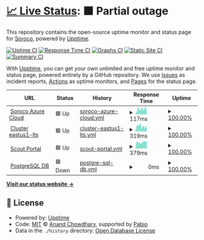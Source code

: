 # [📈 Live Status](https://statuspage.soroco.com): <!--live status--> **🟧 Partial outage**

This repository contains the open-source uptime monitor and status page for [Soroco](https://soroco.com), powered by [Upptime](https://github.com/upptime/upptime).

[![Uptime CI](https://github.com/soroco/statuspage/workflows/Uptime%20CI/badge.svg)](https://github.com/soroco/statuspage/actions?query=workflow%3A%22Uptime+CI%22)
[![Response Time CI](https://github.com/soroco/statuspage/workflows/Response%20Time%20CI/badge.svg)](https://github.com/soroco/statuspage/actions?query=workflow%3A%22Response+Time+CI%22)
[![Graphs CI](https://github.com/soroco/statuspage/workflows/Graphs%20CI/badge.svg)](https://github.com/soroco/statuspage/actions?query=workflow%3A%22Graphs+CI%22)
[![Static Site CI](https://github.com/soroco/statuspage/workflows/Static%20Site%20CI/badge.svg)](https://github.com/soroco/statuspage/actions?query=workflow%3A%22Static+Site+CI%22)
[![Summary CI](https://github.com/soroco/statuspage/workflows/Summary%20CI/badge.svg)](https://github.com/soroco/statuspage/actions?query=workflow%3A%22Summary+CI%22)

With [Upptime](https://upptime.js.org), you can get your own unlimited and free uptime monitor and status page, powered entirely by a GitHub repository. We use [Issues](https://github.com/soroco/statuspage/issues) as incident reports, [Actions](https://github.com/soroco/statuspage/actions) as uptime monitors, and [Pages](https://statuspage.soroco.com) for the status page.

<!--start: status pages-->
<!-- This summary is generated by Upptime (https://github.com/upptime/upptime) -->
<!-- Do not edit this manually, your changes will be overwritten -->
<!-- prettier-ignore -->
| URL | Status | History | Response Time | Uptime |
| --- | ------ | ------- | ------------- | ------ |
| <img alt="" src="https://icons.duckduckgo.com/ip3/www.google.com.ico" height="13"> [Soroco Azure Cloud](https://www.google.com) | 🟩 Up | [soroco-azure-cloud.yml](https://github.com/kfiles/statuspage/commits/HEAD/history/soroco-azure-cloud.yml) | <details><summary><img alt="Response time graph" src="./graphs/soroco-azure-cloud/response-time-week.png" height="20"> 117ms</summary><br><a href="https://kfiles.github.io/statuspage/history/soroco-azure-cloud"><img alt="Response time 103" src="https://img.shields.io/endpoint?url=https%3A%2F%2Fraw.githubusercontent.com%2Fkfiles%2Fstatuspage%2FHEAD%2Fapi%2Fsoroco-azure-cloud%2Fresponse-time.json"></a><br><a href="https://kfiles.github.io/statuspage/history/soroco-azure-cloud"><img alt="24-hour response time 83" src="https://img.shields.io/endpoint?url=https%3A%2F%2Fraw.githubusercontent.com%2Fkfiles%2Fstatuspage%2FHEAD%2Fapi%2Fsoroco-azure-cloud%2Fresponse-time-day.json"></a><br><a href="https://kfiles.github.io/statuspage/history/soroco-azure-cloud"><img alt="7-day response time 117" src="https://img.shields.io/endpoint?url=https%3A%2F%2Fraw.githubusercontent.com%2Fkfiles%2Fstatuspage%2FHEAD%2Fapi%2Fsoroco-azure-cloud%2Fresponse-time-week.json"></a><br><a href="https://kfiles.github.io/statuspage/history/soroco-azure-cloud"><img alt="30-day response time 97" src="https://img.shields.io/endpoint?url=https%3A%2F%2Fraw.githubusercontent.com%2Fkfiles%2Fstatuspage%2FHEAD%2Fapi%2Fsoroco-azure-cloud%2Fresponse-time-month.json"></a><br><a href="https://kfiles.github.io/statuspage/history/soroco-azure-cloud"><img alt="1-year response time 105" src="https://img.shields.io/endpoint?url=https%3A%2F%2Fraw.githubusercontent.com%2Fkfiles%2Fstatuspage%2FHEAD%2Fapi%2Fsoroco-azure-cloud%2Fresponse-time-year.json"></a></details> | <details><summary><a href="https://kfiles.github.io/statuspage/history/soroco-azure-cloud">100.00%</a></summary><a href="https://kfiles.github.io/statuspage/history/soroco-azure-cloud"><img alt="All-time uptime 100.00%" src="https://img.shields.io/endpoint?url=https%3A%2F%2Fraw.githubusercontent.com%2Fkfiles%2Fstatuspage%2FHEAD%2Fapi%2Fsoroco-azure-cloud%2Fuptime.json"></a><br><a href="https://kfiles.github.io/statuspage/history/soroco-azure-cloud"><img alt="24-hour uptime 100.00%" src="https://img.shields.io/endpoint?url=https%3A%2F%2Fraw.githubusercontent.com%2Fkfiles%2Fstatuspage%2FHEAD%2Fapi%2Fsoroco-azure-cloud%2Fuptime-day.json"></a><br><a href="https://kfiles.github.io/statuspage/history/soroco-azure-cloud"><img alt="7-day uptime 100.00%" src="https://img.shields.io/endpoint?url=https%3A%2F%2Fraw.githubusercontent.com%2Fkfiles%2Fstatuspage%2FHEAD%2Fapi%2Fsoroco-azure-cloud%2Fuptime-week.json"></a><br><a href="https://kfiles.github.io/statuspage/history/soroco-azure-cloud"><img alt="30-day uptime 100.00%" src="https://img.shields.io/endpoint?url=https%3A%2F%2Fraw.githubusercontent.com%2Fkfiles%2Fstatuspage%2FHEAD%2Fapi%2Fsoroco-azure-cloud%2Fuptime-month.json"></a><br><a href="https://kfiles.github.io/statuspage/history/soroco-azure-cloud"><img alt="1-year uptime 100.00%" src="https://img.shields.io/endpoint?url=https%3A%2F%2Fraw.githubusercontent.com%2Fkfiles%2Fstatuspage%2FHEAD%2Fapi%2Fsoroco-azure-cloud%2Fuptime-year.json"></a></details>
| <img alt="" src="https://icons.duckduckgo.com/ip3/en.wikipedia.org.ico" height="13"> [Cluster eastus1-lts](https://en.wikipedia.org) | 🟩 Up | [cluster-eastus1-lts.yml](https://github.com/kfiles/statuspage/commits/HEAD/history/cluster-eastus1-lts.yml) | <details><summary><img alt="Response time graph" src="./graphs/cluster-eastus1-lts/response-time-week.png" height="20"> 319ms</summary><br><a href="https://kfiles.github.io/statuspage/history/cluster-eastus1-lts"><img alt="Response time 224" src="https://img.shields.io/endpoint?url=https%3A%2F%2Fraw.githubusercontent.com%2Fkfiles%2Fstatuspage%2FHEAD%2Fapi%2Fcluster-eastus1-lts%2Fresponse-time.json"></a><br><a href="https://kfiles.github.io/statuspage/history/cluster-eastus1-lts"><img alt="24-hour response time 365" src="https://img.shields.io/endpoint?url=https%3A%2F%2Fraw.githubusercontent.com%2Fkfiles%2Fstatuspage%2FHEAD%2Fapi%2Fcluster-eastus1-lts%2Fresponse-time-day.json"></a><br><a href="https://kfiles.github.io/statuspage/history/cluster-eastus1-lts"><img alt="7-day response time 319" src="https://img.shields.io/endpoint?url=https%3A%2F%2Fraw.githubusercontent.com%2Fkfiles%2Fstatuspage%2FHEAD%2Fapi%2Fcluster-eastus1-lts%2Fresponse-time-week.json"></a><br><a href="https://kfiles.github.io/statuspage/history/cluster-eastus1-lts"><img alt="30-day response time 220" src="https://img.shields.io/endpoint?url=https%3A%2F%2Fraw.githubusercontent.com%2Fkfiles%2Fstatuspage%2FHEAD%2Fapi%2Fcluster-eastus1-lts%2Fresponse-time-month.json"></a><br><a href="https://kfiles.github.io/statuspage/history/cluster-eastus1-lts"><img alt="1-year response time 218" src="https://img.shields.io/endpoint?url=https%3A%2F%2Fraw.githubusercontent.com%2Fkfiles%2Fstatuspage%2FHEAD%2Fapi%2Fcluster-eastus1-lts%2Fresponse-time-year.json"></a></details> | <details><summary><a href="https://kfiles.github.io/statuspage/history/cluster-eastus1-lts">100.00%</a></summary><a href="https://kfiles.github.io/statuspage/history/cluster-eastus1-lts"><img alt="All-time uptime 100.00%" src="https://img.shields.io/endpoint?url=https%3A%2F%2Fraw.githubusercontent.com%2Fkfiles%2Fstatuspage%2FHEAD%2Fapi%2Fcluster-eastus1-lts%2Fuptime.json"></a><br><a href="https://kfiles.github.io/statuspage/history/cluster-eastus1-lts"><img alt="24-hour uptime 100.00%" src="https://img.shields.io/endpoint?url=https%3A%2F%2Fraw.githubusercontent.com%2Fkfiles%2Fstatuspage%2FHEAD%2Fapi%2Fcluster-eastus1-lts%2Fuptime-day.json"></a><br><a href="https://kfiles.github.io/statuspage/history/cluster-eastus1-lts"><img alt="7-day uptime 100.00%" src="https://img.shields.io/endpoint?url=https%3A%2F%2Fraw.githubusercontent.com%2Fkfiles%2Fstatuspage%2FHEAD%2Fapi%2Fcluster-eastus1-lts%2Fuptime-week.json"></a><br><a href="https://kfiles.github.io/statuspage/history/cluster-eastus1-lts"><img alt="30-day uptime 100.00%" src="https://img.shields.io/endpoint?url=https%3A%2F%2Fraw.githubusercontent.com%2Fkfiles%2Fstatuspage%2FHEAD%2Fapi%2Fcluster-eastus1-lts%2Fuptime-month.json"></a><br><a href="https://kfiles.github.io/statuspage/history/cluster-eastus1-lts"><img alt="1-year uptime 100.00%" src="https://img.shields.io/endpoint?url=https%3A%2F%2Fraw.githubusercontent.com%2Fkfiles%2Fstatuspage%2FHEAD%2Fapi%2Fcluster-eastus1-lts%2Fuptime-year.json"></a></details>
| <img alt="" src="https://icons.duckduckgo.com/ip3/news.ycombinator.com.ico" height="13"> [Scout Portal](https://news.ycombinator.com) | 🟩 Up | [scout-portal.yml](https://github.com/kfiles/statuspage/commits/HEAD/history/scout-portal.yml) | <details><summary><img alt="Response time graph" src="./graphs/scout-portal/response-time-week.png" height="20"> 379ms</summary><br><a href="https://kfiles.github.io/statuspage/history/scout-portal"><img alt="Response time 334" src="https://img.shields.io/endpoint?url=https%3A%2F%2Fraw.githubusercontent.com%2Fkfiles%2Fstatuspage%2FHEAD%2Fapi%2Fscout-portal%2Fresponse-time.json"></a><br><a href="https://kfiles.github.io/statuspage/history/scout-portal"><img alt="24-hour response time 450" src="https://img.shields.io/endpoint?url=https%3A%2F%2Fraw.githubusercontent.com%2Fkfiles%2Fstatuspage%2FHEAD%2Fapi%2Fscout-portal%2Fresponse-time-day.json"></a><br><a href="https://kfiles.github.io/statuspage/history/scout-portal"><img alt="7-day response time 379" src="https://img.shields.io/endpoint?url=https%3A%2F%2Fraw.githubusercontent.com%2Fkfiles%2Fstatuspage%2FHEAD%2Fapi%2Fscout-portal%2Fresponse-time-week.json"></a><br><a href="https://kfiles.github.io/statuspage/history/scout-portal"><img alt="30-day response time 316" src="https://img.shields.io/endpoint?url=https%3A%2F%2Fraw.githubusercontent.com%2Fkfiles%2Fstatuspage%2FHEAD%2Fapi%2Fscout-portal%2Fresponse-time-month.json"></a><br><a href="https://kfiles.github.io/statuspage/history/scout-portal"><img alt="1-year response time 345" src="https://img.shields.io/endpoint?url=https%3A%2F%2Fraw.githubusercontent.com%2Fkfiles%2Fstatuspage%2FHEAD%2Fapi%2Fscout-portal%2Fresponse-time-year.json"></a></details> | <details><summary><a href="https://kfiles.github.io/statuspage/history/scout-portal">100.00%</a></summary><a href="https://kfiles.github.io/statuspage/history/scout-portal"><img alt="All-time uptime 100.00%" src="https://img.shields.io/endpoint?url=https%3A%2F%2Fraw.githubusercontent.com%2Fkfiles%2Fstatuspage%2FHEAD%2Fapi%2Fscout-portal%2Fuptime.json"></a><br><a href="https://kfiles.github.io/statuspage/history/scout-portal"><img alt="24-hour uptime 100.00%" src="https://img.shields.io/endpoint?url=https%3A%2F%2Fraw.githubusercontent.com%2Fkfiles%2Fstatuspage%2FHEAD%2Fapi%2Fscout-portal%2Fuptime-day.json"></a><br><a href="https://kfiles.github.io/statuspage/history/scout-portal"><img alt="7-day uptime 100.00%" src="https://img.shields.io/endpoint?url=https%3A%2F%2Fraw.githubusercontent.com%2Fkfiles%2Fstatuspage%2FHEAD%2Fapi%2Fscout-portal%2Fuptime-week.json"></a><br><a href="https://kfiles.github.io/statuspage/history/scout-portal"><img alt="30-day uptime 100.00%" src="https://img.shields.io/endpoint?url=https%3A%2F%2Fraw.githubusercontent.com%2Fkfiles%2Fstatuspage%2FHEAD%2Fapi%2Fscout-portal%2Fuptime-month.json"></a><br><a href="https://kfiles.github.io/statuspage/history/scout-portal"><img alt="1-year uptime 100.00%" src="https://img.shields.io/endpoint?url=https%3A%2F%2Fraw.githubusercontent.com%2Fkfiles%2Fstatuspage%2FHEAD%2Fapi%2Fscout-portal%2Fuptime-year.json"></a></details>
| <img alt="" src="https://icons.duckduckgo.com/ip3/thissitedoesnotexist.koj.co.ico" height="13"> [PostgreSQL DB](https://thissitedoesnotexist.koj.co) | 🟥 Down | [postgre-sql-db.yml](https://github.com/kfiles/statuspage/commits/HEAD/history/postgre-sql-db.yml) | <details><summary><img alt="Response time graph" src="./graphs/postgre-sql-db/response-time-week.png" height="20"> 0ms</summary><br><a href="https://kfiles.github.io/statuspage/history/postgre-sql-db"><img alt="Response time 0" src="https://img.shields.io/endpoint?url=https%3A%2F%2Fraw.githubusercontent.com%2Fkfiles%2Fstatuspage%2FHEAD%2Fapi%2Fpostgre-sql-db%2Fresponse-time.json"></a><br><a href="https://kfiles.github.io/statuspage/history/postgre-sql-db"><img alt="24-hour response time 0" src="https://img.shields.io/endpoint?url=https%3A%2F%2Fraw.githubusercontent.com%2Fkfiles%2Fstatuspage%2FHEAD%2Fapi%2Fpostgre-sql-db%2Fresponse-time-day.json"></a><br><a href="https://kfiles.github.io/statuspage/history/postgre-sql-db"><img alt="7-day response time 0" src="https://img.shields.io/endpoint?url=https%3A%2F%2Fraw.githubusercontent.com%2Fkfiles%2Fstatuspage%2FHEAD%2Fapi%2Fpostgre-sql-db%2Fresponse-time-week.json"></a><br><a href="https://kfiles.github.io/statuspage/history/postgre-sql-db"><img alt="30-day response time 0" src="https://img.shields.io/endpoint?url=https%3A%2F%2Fraw.githubusercontent.com%2Fkfiles%2Fstatuspage%2FHEAD%2Fapi%2Fpostgre-sql-db%2Fresponse-time-month.json"></a><br><a href="https://kfiles.github.io/statuspage/history/postgre-sql-db"><img alt="1-year response time 0" src="https://img.shields.io/endpoint?url=https%3A%2F%2Fraw.githubusercontent.com%2Fkfiles%2Fstatuspage%2FHEAD%2Fapi%2Fpostgre-sql-db%2Fresponse-time-year.json"></a></details> | <details><summary><a href="https://kfiles.github.io/statuspage/history/postgre-sql-db">100.00%</a></summary><a href="https://kfiles.github.io/statuspage/history/postgre-sql-db"><img alt="All-time uptime 100.00%" src="https://img.shields.io/endpoint?url=https%3A%2F%2Fraw.githubusercontent.com%2Fkfiles%2Fstatuspage%2FHEAD%2Fapi%2Fpostgre-sql-db%2Fuptime.json"></a><br><a href="https://kfiles.github.io/statuspage/history/postgre-sql-db"><img alt="24-hour uptime 100.00%" src="https://img.shields.io/endpoint?url=https%3A%2F%2Fraw.githubusercontent.com%2Fkfiles%2Fstatuspage%2FHEAD%2Fapi%2Fpostgre-sql-db%2Fuptime-day.json"></a><br><a href="https://kfiles.github.io/statuspage/history/postgre-sql-db"><img alt="7-day uptime 100.00%" src="https://img.shields.io/endpoint?url=https%3A%2F%2Fraw.githubusercontent.com%2Fkfiles%2Fstatuspage%2FHEAD%2Fapi%2Fpostgre-sql-db%2Fuptime-week.json"></a><br><a href="https://kfiles.github.io/statuspage/history/postgre-sql-db"><img alt="30-day uptime 100.00%" src="https://img.shields.io/endpoint?url=https%3A%2F%2Fraw.githubusercontent.com%2Fkfiles%2Fstatuspage%2FHEAD%2Fapi%2Fpostgre-sql-db%2Fuptime-month.json"></a><br><a href="https://kfiles.github.io/statuspage/history/postgre-sql-db"><img alt="1-year uptime 100.00%" src="https://img.shields.io/endpoint?url=https%3A%2F%2Fraw.githubusercontent.com%2Fkfiles%2Fstatuspage%2FHEAD%2Fapi%2Fpostgre-sql-db%2Fuptime-year.json"></a></details>

<!--end: status pages-->

[**Visit our status website →**](https://statuspage.soroco.com)

## 📄 License

- Powered by: [Upptime](https://github.com/upptime/upptime)
- Code: [MIT](./LICENSE) © [Anand Chowdhary](https://anandchowdhary.com), supported by [Pabio](https://pabio.com)
- Data in the `./history` directory: [Open Database License](https://opendatacommons.org/licenses/odbl/1-0/)
